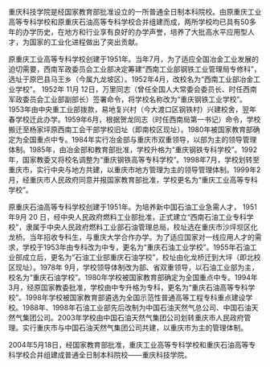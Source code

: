 重庆科技学院是经国家教育部批准设立的一所普通全日制本科院校。由原重庆工业高等专科学校和原重庆石油高等专科学校合并组建而成，两所学校均已具有50多年的办学历史，在地方和行业享有良好的办学声誉，培养了大批高水平应用型人才，为国家的工业化进程做出了突出贡献。

原重庆工业高等专科学校创建于1951年。当年7月，为了适应全国冶金工业发展的迫切需要，西南军政委员会工业部决定筹建“西南工业部钢铁工业管理局专修科”，选址于原巴县马王乡（今属九龙坡区）。1952年4月，改校名为“西南工业部冶金工业学校”。 1952年 11月 12日，万里同志（曾任全国人大常委会委员长、时任西南军政委员会工业部副部长）签署命令，将学校名称改为“重庆钢铁工业学校”。1953年由中央重工业部拨款，易地复兴村（今大渡口区钢铁村）兴建校舍，翌年春学校迁此办学。1959年6月，根据贺龙同志（时任西南局第一书记）命令，学校搬迁至杨家坪原西南工会干部学校旧址（即南校区现址）。1980年被国家教育部确定为全国重点中专。1984年实行冶金部与重庆市双重领导，以部为主的领导管理体制。1985年，由冶金部和教育部批准，学校升格为“重庆钢铁专科学校”。1992年，国家教委又将校名调整为“重庆钢铁高等专科学校”。1998年7月，学校划转至重庆市，实行中央与地方共建，以重庆市地方管理为主的领导管理体制。1999年2月，经重庆市人民政府同意并报国家教育部批准，学校更名为“重庆工业高等专科学校”。

原重庆石油高等专科学校创建于1951年。为培养新中国石油工业急需人才， 1951年9月 20 日，经中央人民政府燃料工业部批准，正式建立“西南石油工业专科学校”，隶属于中央人民政府燃料工业部石油管理总局，校址选在重庆市沙坪坝区化龙桥。当年招收专科生，与重庆大学合作办学。为了适应国家对一线应用人才的需求，学校于1953年由专科改为中专，更名为“重庆石油工业学校”。1955年石油工业部成立后，更名为“石油工业部重庆石油学校”，校址由化龙桥迁到大坪（即北校区现址）。1978年 9月，学校领导体制改为部、省双重领导，以石油工业部为主，校名为“重庆石油学校”。1980年学校被国家教育部确定为全国重点中专。1994年3月，经原国家教委批准，学校由中专升格为专科，更名为“重庆石油高等专科学校”。1998年学校被国家教育部遴选为全国示范性普通高等工程专科重点建设学校。1988年、1998年石油工业部先后改制为中国石油天然气总公司、中国石油天然气集团公司。2003年学校由中国石油天然气集团公司划转重庆市人民政府管理。实行重庆市与中国石油天然气集团公司共建，以重庆市为主的管理体制。

2004年5月18日，经国家教育部批准，重庆工业高等专科学校和重庆石油高等专科学校合并组建成普通全日制本科院校——重庆科技学院。